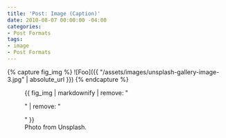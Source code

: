 ```yaml
---
title: 'Post: Image (Caption)'
date: 2010-08-07 00:00:00 -04:00
categories:
- Post Formats
tags:
- image
- Post Formats
---
```


{% capture fig_img %}
![Foo]({{ "/assets/images/unsplash-gallery-image-3.jpg" | absolute_url }})
{% endcapture %}

<figure>
  {{ fig_img | markdownify | remove: "<p>" | remove: "</p>" }}
  <figcaption>Photo from Unsplash.</figcaption>
</figure>